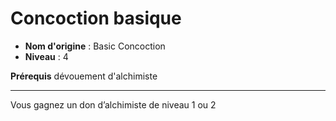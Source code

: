 # Concoction basique

 * **Nom d'origine** : Basic Concoction
 * **Niveau** : 4


<p><strong>Prérequis</strong> dévouement d'alchimiste</p>
<hr>
<p>Vous gagnez un don d’alchimiste de niveau 1 ou 2</p>